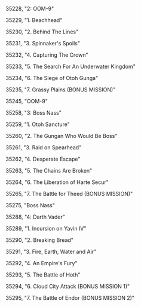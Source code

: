﻿35228, "2: OOM-9"

35229, "1. Beachhead"

35230, "2. Behind The Lines"

35231, "3. Spinnaker's Spoils"

35232, "4. Capturing The Crown"

35233, "5. The Search For An Underwater Kingdom"

35234, "6. The Siege of Otoh Gunga"

35235, "7. Grassy Plains (BONUS MISSION)"

35245, "OOM-9"

35258, "3: Boss Nass"

35259, "1. Otoh Sancture"

35260, "2. The Gungan Who Would Be Boss"

35261, "3. Raid on Spearhead"

35262, "4. Desperate Escape"

35263, "5. The Chains Are Broken"

35264, "6. The Liberation of Harte Secur"

35265, "7. The Battle for Theed (BONUS MISSION)"

35275, "Boss Nass"

35288, "4: Darth Vader"

35289, "1. Incursion on Yavin IV"

35290, "2. Breaking Bread"

35291, "3. Fire, Earth, Water and Air"

35292, "4. An Empire's Fury"

35293, "5. The Battle of Hoth"

35294, "6. Cloud City Attack (BONUS MISSION 1)"

35295, "7. The Battle of Endor (BONUS MISSION 2)"

